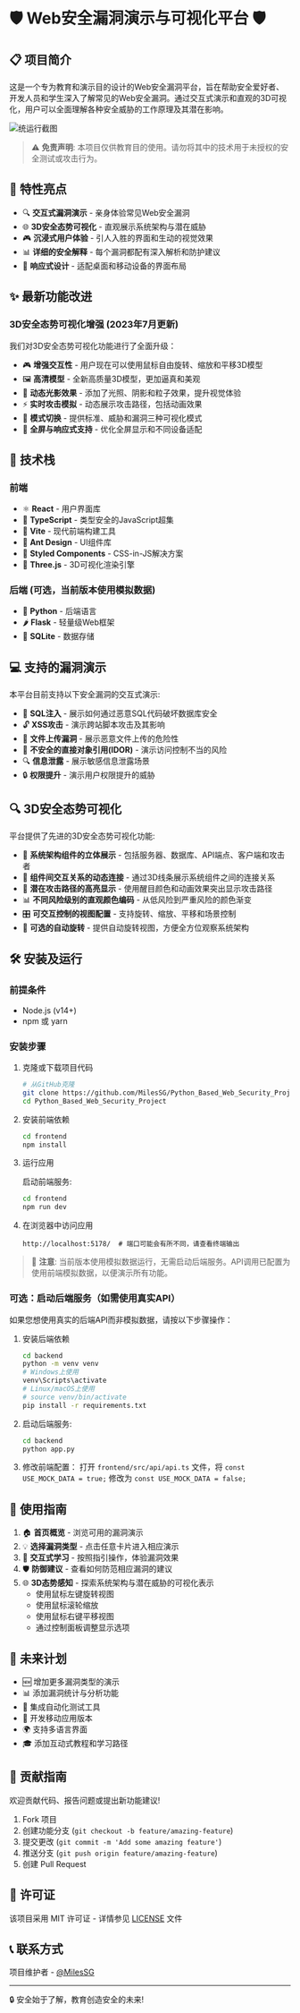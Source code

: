 # 🛡️ Web安全漏洞演示与可视化平台 🛡️

## 📋 项目简介

这是一个专为教育和演示目的设计的Web安全漏洞平台，旨在帮助安全爱好者、开发人员和学生深入了解常见的Web安全漏洞。通过交互式演示和直观的3D可视化，用户可以全面理解各种安全威胁的工作原理及其潜在影响。

![统运行截图](frontend/imgs/image.png)

> ⚠️ **免责声明**: 本项目仅供教育目的使用。请勿将其中的技术用于未授权的安全测试或攻击行为。

## 🚀 特性亮点

- 🔍 **交互式漏洞演示** - 亲身体验常见Web安全漏洞
- 🌐 **3D安全态势可视化** - 直观展示系统架构与潜在威胁
- 🎮 **沉浸式用户体验** - 引人入胜的界面和生动的视觉效果
- 📊 **详细的安全解释** - 每个漏洞都配有深入解析和防护建议
- 📱 **响应式设计** - 适配桌面和移动设备的界面布局

## ✨ 最新功能改进

### 3D安全态势可视化增强 (2023年7月更新)

我们对3D安全态势可视化功能进行了全面升级：

- 🎮 **增强交互性** - 用户现在可以使用鼠标自由旋转、缩放和平移3D模型
- 🖼️ **高清模型** - 全新高质量3D模型，更加逼真和美观
- 🌈 **动态光影效果** - 添加了光照、阴影和粒子效果，提升视觉体验
- ⚡ **实时攻击模拟** - 动态展示攻击路径，包括动画效果
- 🔄 **模式切换** - 提供标准、威胁和漏洞三种可视化模式
- 📱 **全屏与响应式支持** - 优化全屏显示和不同设备适配

## 🔧 技术栈

### 前端
- ⚛️ **React** - 用户界面库
- 📘 **TypeScript** - 类型安全的JavaScript超集
- 🔄 **Vite** - 现代前端构建工具
- 🌈 **Ant Design** - UI组件库
- 🎨 **Styled Components** - CSS-in-JS解决方案
- 🔺 **Three.js** - 3D可视化渲染引擎

### 后端 (可选，当前版本使用模拟数据)
- 🐍 **Python** - 后端语言
- 🌶️ **Flask** - 轻量级Web框架
- 🔐 **SQLite** - 数据存储

## 💻 支持的漏洞演示

本平台目前支持以下安全漏洞的交互式演示:

- 💉 **SQL注入** - 展示如何通过恶意SQL代码破坏数据库安全
- 🔓 **XSS攻击** - 演示跨站脚本攻击及其影响
- 📁 **文件上传漏洞** - 展示恶意文件上传的危险性
- 🔑 **不安全的直接对象引用(IDOR)** - 演示访问控制不当的风险
- 🔍 **信息泄露** - 展示敏感信息泄露场景
- 🔒 **权限提升** - 演示用户权限提升的威胁

## 🔍 3D安全态势可视化

平台提供了先进的3D安全态势可视化功能:

- 🏢 **系统架构组件的立体展示** - 包括服务器、数据库、API端点、客户端和攻击者
- 🔗 **组件间交互关系的动态连接** - 通过3D线条展示系统组件之间的连接关系
- 🚨 **潜在攻击路径的高亮显示** - 使用醒目颜色和动画效果突出显示攻击路径
- 📊 **不同风险级别的直观颜色编码** - 从低风险到严重风险的颜色渐变
- 🎛️ **可交互控制的视图配置** - 支持旋转、缩放、平移和场景控制
- 🔄 **可选的自动旋转** - 提供自动旋转视图，方便全方位观察系统架构

## 🛠️ 安装及运行

### 前提条件
- Node.js (v14+)
- npm 或 yarn

### 安装步骤

1. 克隆或下载项目代码
   ```bash
   # 从GitHub克隆
   git clone https://github.com/MilesSG/Python_Based_Web_Security_Project.git
   cd Python_Based_Web_Security_Project
   ```

2. 安装前端依赖
   ```bash
   cd frontend
   npm install
   ```

3. 运行应用
   
   启动前端服务:
   ```bash
   cd frontend
   npm run dev
   ```

4. 在浏览器中访问应用
   ```
   http://localhost:5178/  # 端口可能会有所不同，请查看终端输出
   ```

> 📝 **注意**: 当前版本使用模拟数据运行，无需启动后端服务。API调用已配置为使用前端模拟数据，以便演示所有功能。

### 可选：启动后端服务（如需使用真实API）

如果您想使用真实的后端API而非模拟数据，请按以下步骤操作：

1. 安装后端依赖
   ```bash
   cd backend
   python -m venv venv
   # Windows上使用
   venv\Scripts\activate
   # Linux/macOS上使用
   # source venv/bin/activate
   pip install -r requirements.txt
   ```

2. 启动后端服务:
   ```bash
   cd backend
   python app.py
   ```

3. 修改前端配置：
   打开 `frontend/src/api/api.ts` 文件，将 `const USE_MOCK_DATA = true;` 修改为 `const USE_MOCK_DATA = false;`

## 📝 使用指南

1. 🏠 **首页概览** - 浏览可用的漏洞演示
2. 💡 **选择漏洞类型** - 点击任意卡片进入相应演示
3. 🔬 **交互式学习** - 按照指引操作，体验漏洞效果
4. 🛡️ **防御建议** - 查看如何防范相应漏洞的建议
5. 🌐 **3D态势感知** - 探索系统架构与潜在威胁的可视化表示
   - 使用鼠标左键旋转视图
   - 使用鼠标滚轮缩放
   - 使用鼠标右键平移视图
   - 通过控制面板调整显示选项

## 🌟 未来计划

- 🆕 增加更多漏洞类型的演示
- 📊 添加漏洞统计与分析功能
- 🧪 集成自动化测试工具
- 📱 开发移动应用版本
- 🌍 支持多语言界面
- 🎓 添加互动式教程和学习路径

## 👥 贡献指南

欢迎贡献代码、报告问题或提出新功能建议!

1. Fork 项目
2. 创建功能分支 (`git checkout -b feature/amazing-feature`)
3. 提交更改 (`git commit -m 'Add some amazing feature'`)
4. 推送分支 (`git push origin feature/amazing-feature`)
5. 创建 Pull Request

## 📄 许可证

该项目采用 MIT 许可证 - 详情参见 [LICENSE](LICENSE) 文件

## 📞 联系方式

项目维护者 - [@MilesSG](https://github.com/MilesSG)

---

🔒 安全始于了解，教育创造安全的未来! 